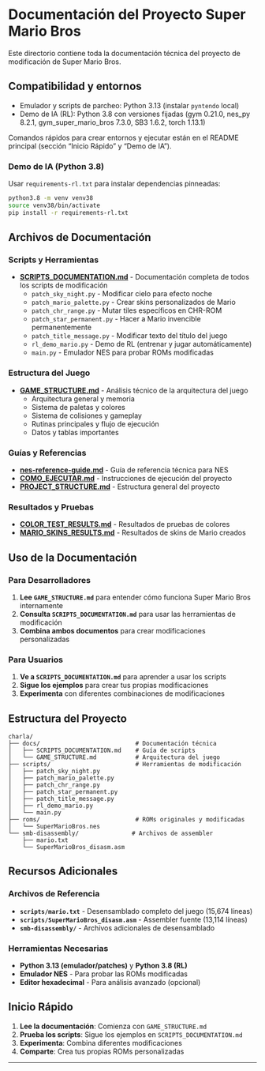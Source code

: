 # Documentación del Proyecto Super Mario Bros

Este directorio contiene toda la documentación técnica del proyecto de modificación de Super Mario Bros.

## Compatibilidad y entornos

- Emulador y scripts de parcheo: Python 3.13 (instalar `pyntendo` local)
- Demo de IA (RL): Python 3.8 con versiones fijadas (gym 0.21.0, nes_py 8.2.1, gym_super_mario_bros 7.3.0, SB3 1.6.2, torch 1.13.1)

Comandos rápidos para crear entornos y ejecutar están en el README principal (sección “Inicio Rápido” y “Demo de IA”).

### Demo de IA (Python 3.8)
Usar `requirements-rl.txt` para instalar dependencias pinneadas:
```bash
python3.8 -m venv venv38
source venv38/bin/activate
pip install -r requirements-rl.txt
```

## Archivos de Documentación

### Scripts y Herramientas
- **[SCRIPTS_DOCUMENTATION.md](SCRIPTS_DOCUMENTATION.md)** - Documentación completa de todos los scripts de modificación
  - `patch_sky_night.py` - Modificar cielo para efecto noche
  - `patch_mario_palette.py` - Crear skins personalizados de Mario
  - `patch_chr_range.py` - Mutar tiles específicos en CHR-ROM
  - `patch_star_permanent.py` - Hacer a Mario invencible permanentemente
  - `patch_title_message.py` - Modificar texto del título del juego
  - `rl_demo_mario.py` - Demo de RL (entrenar y jugar automáticamente)
  - `main.py` - Emulador NES para probar ROMs modificadas

### Estructura del Juego
- **[GAME_STRUCTURE.md](GAME_STRUCTURE.md)** - Análisis técnico de la arquitectura del juego
  - Arquitectura general y memoria
  - Sistema de paletas y colores
  - Sistema de colisiones y gameplay
  - Rutinas principales y flujo de ejecución
  - Datos y tablas importantes

### Guías y Referencias
- **[nes-reference-guide.md](nes-reference-guide.md)** - Guía de referencia técnica para NES
- **[COMO_EJECUTAR.md](COMO_EJECUTAR.md)** - Instrucciones de ejecución del proyecto
- **[PROJECT_STRUCTURE.md](PROJECT_STRUCTURE.md)** - Estructura general del proyecto

### Resultados y Pruebas
- **[COLOR_TEST_RESULTS.md](COLOR_TEST_RESULTS.md)** - Resultados de pruebas de colores
- **[MARIO_SKINS_RESULTS.md](MARIO_SKINS_RESULTS.md)** - Resultados de skins de Mario creados

## Uso de la Documentación

### Para Desarrolladores
1. **Lee `GAME_STRUCTURE.md`** para entender cómo funciona Super Mario Bros internamente
2. **Consulta `SCRIPTS_DOCUMENTATION.md`** para usar las herramientas de modificación
3. **Combina ambos documentos** para crear modificaciones personalizadas

### Para Usuarios
1. **Ve a `SCRIPTS_DOCUMENTATION.md`** para aprender a usar los scripts
2. **Sigue los ejemplos** para crear tus propias modificaciones
3. **Experimenta** con diferentes combinaciones de modificaciones

## Estructura del Proyecto
```
charla/
├── docs/                           # Documentación técnica
│   ├── SCRIPTS_DOCUMENTATION.md    # Guía de scripts
│   └── GAME_STRUCTURE.md           # Arquitectura del juego
├── scripts/                        # Herramientas de modificación
│   ├── patch_sky_night.py
│   ├── patch_mario_palette.py
│   ├── patch_chr_range.py
│   ├── patch_star_permanent.py
│   ├── patch_title_message.py
│   ├── rl_demo_mario.py
│   └── main.py
├── roms/                           # ROMs originales y modificadas
│   └── SuperMarioBros.nes
└── smb-disassembly/               # Archivos de assembler
    ├── mario.txt
    └── SuperMarioBros_disasm.asm
```

## Recursos Adicionales

### Archivos de Referencia
- **`scripts/mario.txt`** - Desensamblado completo del juego (15,674 líneas)
- **`scripts/SuperMarioBros_disasm.asm`** - Assembler fuente (13,114 líneas)
- **`smb-disassembly/`** - Archivos adicionales de desensamblado

### Herramientas Necesarias
- **Python 3.13 (emulador/patches)** y **Python 3.8 (RL)**
- **Emulador NES** - Para probar las ROMs modificadas
- **Editor hexadecimal** - Para análisis avanzado (opcional)

## Inicio Rápido

1. **Lee la documentación**: Comienza con `GAME_STRUCTURE.md`
2. **Prueba los scripts**: Sigue los ejemplos en `SCRIPTS_DOCUMENTATION.md`
3. **Experimenta**: Combina diferentes modificaciones
4. **Comparte**: Crea tus propias ROMs personalizadas

---
